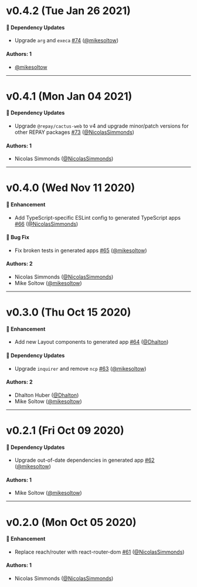 # v0.4.2 (Tue Jan 26 2021)

#### 🔩 Dependency Updates

- Upgrade `arg` and `execa` [#74](https://github.com/repaygithub/ui-tools/pull/74) ([@mikesoltow](https://github.com/mikesoltow))

#### Authors: 1

- [@mikesoltow](https://github.com/mikesoltow)

---

# v0.4.1 (Mon Jan 04 2021)

#### 🔩 Dependency Updates

- Upgrade `@repay/cactus-web` to v4 and upgrade minor/patch versions for other REPAY
packages [#73](https://github.com/repaygithub/ui-tools/pull/73) ([@NicolasSimmonds](https://github.com/NicolasSimmonds))

#### Authors: 1

- Nicolas Simmonds ([@NicolasSimmonds](https://github.com/NicolasSimmonds))

---

# v0.4.0 (Wed Nov 11 2020)

#### 🚀 Enhancement

- Add TypeScript-specific ESLint config to generated TypeScript apps
 [#66](https://github.com/repaygithub/ui-tools/pull/66) ([@NicolasSimmonds](https://github.com/NicolasSimmonds))

#### 🐛 Bug Fix

- Fix broken tests in generated apps [#65](https://github.com/repaygithub/ui-tools/pull/65)
([@mikesoltow](https://github.com/mikesoltow))

#### Authors: 2

- Nicolas Simmonds ([@NicolasSimmonds](https://github.com/NicolasSimmonds))
- Mike Soltow ([@mikesoltow](https://github.com/mikesoltow))

---

# v0.3.0 (Thu Oct 15 2020)

#### 🚀 Enhancement

- Add new Layout components to generated app [#64](https://github.com/repaygithub/ui-tools/pull/64)
([@Dhalton](https://github.com/Dhalton))

#### 🔩 Dependency Updates

- Upgrade `inquirer` and remove `ncp` [#63](https://github.com/repaygithub/ui-tools/pull/63)
([@mikesoltow](https://github.com/mikesoltow))

#### Authors: 2

- Dhalton Huber ([@Dhalton](https://github.com/Dhalton))
- Mike Soltow ([@mikesoltow](https://github.com/mikesoltow))

---

# v0.2.1 (Fri Oct 09 2020)

#### 🔩 Dependency Updates

- Upgrade out-of-date dependencies in generated app [#62](https://github.com/repaygithub/ui-tools/pull/62)
([@mikesoltow](https://github.com/mikesoltow))

#### Authors: 1

- Mike Soltow ([@mikesoltow](https://github.com/mikesoltow))

---

# v0.2.0 (Mon Oct 05 2020)

#### 🚀 Enhancement

- Replace reach/router with react-router-dom [#61](https://github.com/repaygithub/ui-tools/pull/61) ([@NicolasSimmonds](https://github.com/NicolasSimmonds))

#### Authors: 1

- Nicolas Simmonds ([@NicolasSimmonds](https://github.com/NicolasSimmonds))
